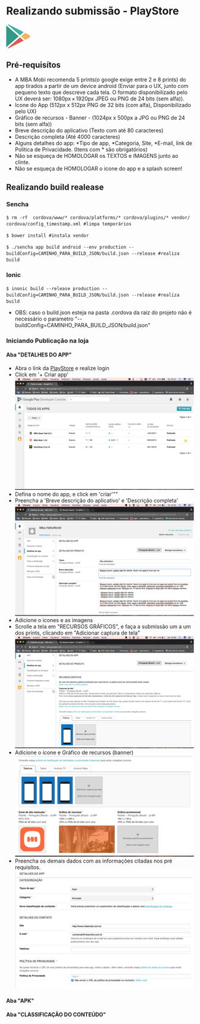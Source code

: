 # Realizando submissão - PlayStore
![PLAYSTORE](/docs/img/playstore.png)

## Pré-requisítos

- A MBA Mobi recomenda 5 prints(o google exige entre 2 e 8 prints) do app tirados a partir de um device android (Enviar para o UX, junto com pequeno texto que descreve cada tela. O formato disponibilizado pelo UX deverá ser: 1080px × 1920px JPEG ou PNG de 24 bits (sem alfa)).
- Icone do App (512px x 512px PNG de 32 bits (com alfa), Disponibilizado pelo UX)
- Gráfico de recursos - Banner - (1024px x 500px a JPG ou PNG de 24 bits (sem alfa))
- Breve descrição do aplicativo (Texto com até 80 caracteres)
- Descrição completa (Até 4000 caracteres)
- Alguns detalhes do app: *Tipo de app, *Categoria, Site, *E-mail, link de Política de Privacidade. (Itens com * são obrigatórios)
- Não se esqueça de HOMOLOGAR os TEXTOS e IMAGENS junto ao clinte.
- Não se esqueça de HOMOLOGAR o icone do app e a splash screen!

## Realizando build realease
### Sencha

`$ rm -rf  cordova/www/* cordova/platforms/* cordova/plugins/* vendor/ cordova/config_timestamp.xml #limpa temporários`

`$ bower install #instala vendor`

`$ ./sencha app build android --env production --buildConfig=CAMINHO_PARA_BUILD_JSON/build.json --release #realiza build`

### Ionic

`$ inonic build --release production --buildConfig=CAMINHO_PARA_BUILD_JSON/build.json --release #realiza build`
* OBS: caso o build.json esteja na pasta .cordova da raiz do projeto não é necessário o parametro "--buildConfig=CAMINHO_PARA_BUILD_JSON/build.json"

### Iniciando Publicação na loja

#### Aba "DETALHES DO APP"
- Abra o link da [PlayStore](https://play.google.com/apps/publish/signup/) e realize login
- Click em '+ Criar app'
![Tela 1](/docs/img/android/tela1.png)
- Defina o nome do app, e click em 'criar'""
- Preencha a 'Breve descrição do aplicativo' e 'Descrição completa'
![Tela 2](/docs/img/android/tela2.png)
- Adicione o icones e as imagens
- Scrolle a tela em "RECURSOS GRÁFICOS", e faça a submissão um a um dos prints, clicando em "Adicionar captura de tela"
![Tela 3](/docs/img/android/tela3.png)
- Adicione o icone e Gráfico de recursos (banner)
![Tela 4](/docs/img/android/tela4a.png)
- Preencha os demais dados com as informações citadas nos pré requisítos.
![Tela 5](/docs/img/android/tela5.png)

#### Aba "APK"


#### Aba "CLASSIFICAÇÃO DO CONTEÚDO"
